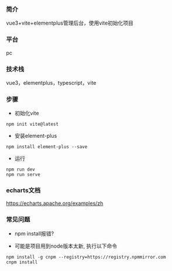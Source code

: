 ### 简介
vue3+vite+elementplus管理后台，使用vite初始化项目

### 平台
pc

### 技术栈
vue3，elementplus，typescript，vite

### 步骤
* 初始化vite
```
npm init vite@latest
```
* 安装element-plus
```
npm install element-plus --save
```
* 运行
```
npm run dev
npm run serve
```

### echarts文档
https://echarts.apache.org/examples/zh

### 常见问题
* npm install报错?
- 可能是项目用到node版本太新, 执行以下命令
```
npm install -g cnpm --registry=https://registry.npmmirror.com
cnpm install
```
